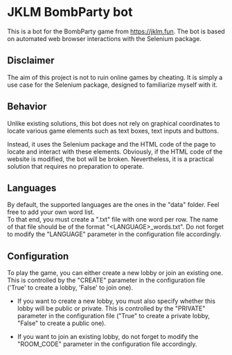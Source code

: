 # JKLM BombParty bot

This is a bot for the BombParty game from https://jklm.fun.
The bot is based on automated web browser interactions with the Selenium package.

## Disclaimer
The aim of this project is not to ruin online games by cheating. It is simply a use case for the Selenium package, designed to familiarize myself with it.

## Behavior
Unlike existing solutions, this bot does not rely on graphical coordinates to locate various game elements such as text boxes, text inputs and buttons.

Instead, it uses the Selenium package and the HTML code of the page to locate and interact with these elements.
Obviously, if the HTML code of the website is modified, the bot will be broken. Nevertheless, it is a practical solution that requires no preparation to operate.

## Languages
By default, the supported languages are the ones in the "data" folder. Feel free to add your own word list.  
To that end, you must create a ".txt" file with one word per row. The name of that file should be of the format "\<LANGUAGE\>_words.txt". Do not forget to modify the "LANGUAGE" parameter in the configuration file accordingly.

## Configuration
To play the game, you can either create a new lobby or join an existing one. This is controlled by the "CREATE" parameter in the configuration file ('True' to create a lobby, 'False' to join one).

- If you want to create a new lobby, you must also specify whether this lobby will be public or private. This is controlled by the "PRIVATE" parameter in the configuration file ("True" to create a private lobby, "False" to create a public one).

- If you want to join an existing lobby, do not forget to modify the "ROOM_CODE" parameter in the configuration file accordingly.